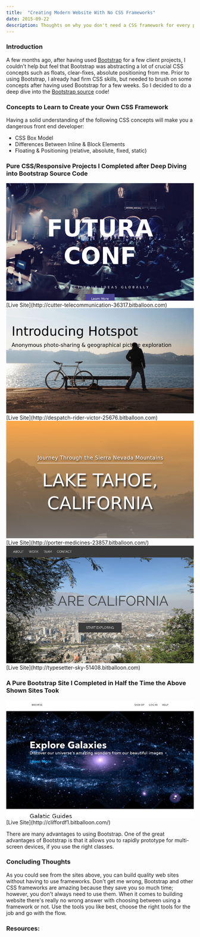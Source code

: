 ```yaml
---
title:  "Creating Modern Website With No CSS Frameworks"
date: 2015-09-22
description: Thoughts on why you don't need a CSS framework for every project
---
```



### Introduction

A few months ago, after having used [Bootstrap](http://getbootstrap.com/2.3.2/) for a few client projects, I couldn't help but feel that Bootstrap was abstracting a lot of crucial CSS concepts such as floats, clear-fixes, absolute positioning from me. Prior to using Bootstrap, I already had firm CSS skills, but needed to brush on some concepts after having used Bootstrap for a few weeks. So I decided to do a deep dive into the [Bootstrap source](https://github.com/twbs/bootstrap) code!

### Concepts to Learn to Create your Own CSS Framework

Having a solid understanding of the following CSS concepts will make you a dangerous front end developer:

- CSS Box Model
- Differences Between Inline & Block Elements
- Floating & Positioning (relative, absolute, fixed, static)



###  Pure CSS/Responsive Projects I Completed after Deep Diving into Bootstrap Source Code
<img src="/assets/images/posts/futuraConf.png">
[Live Site](http://cutter-telecommunication-36317.bitballoon.com)
<br>
<img src="/assets/images/posts/photosharePic.png">
[Live Site](http://despatch-rider-victor-25676.bitballoon.com)
<br>
<img src="/assets/images/posts/lakeTahoe.png">
[Live Site](http://porter-medicines-23857.bitballoon.com/)
<br>
<img src="/assets/images/posts/weAreCa.png">
[Live Site](http://typesetter-sky-51408.bitballoon.com)


### A Pure Bootstrap Site I Completed in Half the Time the Above Shown Sites Took

<img src="/assets/images/posts/galaxyBootstrap.png">
[Live Site](http://cliffordf1.bitballoon.com/)

There are many advantages to using Bootstrap. One of the great advantages of Bootstrap is that it allows you to rapidly prototype
for multi-screen devices, if you use the right classes.

### Concluding Thoughts
As you could see from the sites above, you can build quality web sites without having to use frameworks. Don't get me wrong, Bootstrap and other CSS frameworks are amazing because they save you so much time; however, you don't always need to use them. When it comes to building website there's really no wrong answer with choosing between using a framework or not. Use the tools you like best, choose the right tools for the job and go with the flow.

### Resources:
